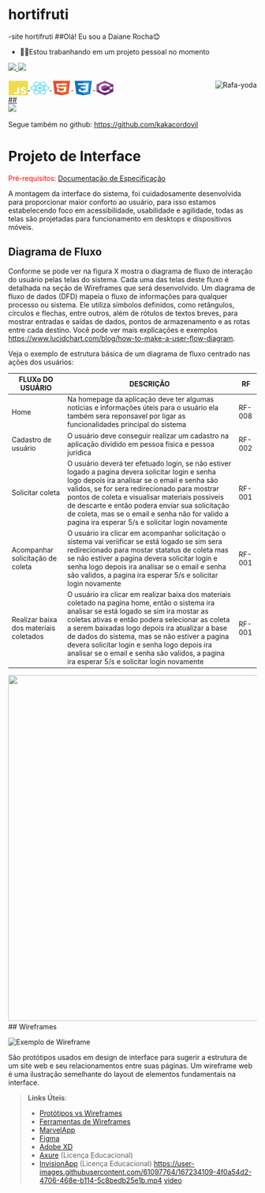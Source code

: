 # hortifruti
-site hortifruti
##Olá! Eu sou a Daiane Rocha😊
- 👩‍🏫Estou trabanhando em um projeto pessoal no momento             
<div>
  <a href="https://github.com/Daiane567">
  <img height="180em" src="https://github-readme-stats.vercel.app/api?username=Daiane567&show_icons=true&theme=dracula&include_all_commits=true&count_private=true"/>
  <img height="180em" src="https://github-readme-stats.vercel.app/api/top-langs/?username=Daiane567&layout=compact&langs_count=7&theme=dracula"/>
</div>
  <div style="display: inline_block"><br>
  <img align="center" alt="Daiane-Js" height="30" width="40" src="https://raw.githubusercontent.com/devicons/devicon/master/icons/javascript/javascript-plain.svg">
  <img align="center" alt="Rafa-React" height="30" width="40" src="https://raw.githubusercontent.com/devicons/devicon/master/icons/react/react-original.svg">
  <img align="center" alt="Rafa-HTML" height="30" width="40" src="https://raw.githubusercontent.com/devicons/devicon/master/icons/html5/html5-original.svg">
  <img align="center" alt="Rafa-CSS" height="30" width="40" src="https://raw.githubusercontent.com/devicons/devicon/master/icons/css3/css3-original.svg">
  <img align="center" alt="Rafa-Csharp" height="30" width="40" src="https://raw.githubusercontent.com/devicons/devicon/master/icons/csharp/csharp-original.svg">
  <img align="right" alt="Rafa-yoda" src="https://cdn.discordapp.com/attachments/795358919417397249/825430589581688872/hi.gif">
</div>
  ##
 
<div> 
   <a href="https://www.linkedin.com/in/daiane-rocha-0b2bb1202" target="_blank"><img src="https://img.shields.io/badge/-LinkedIn-%230077B5?style=for-the-badge&logo=linkedin&logoColor=white" target="_blank"></a> 
 


Segue também no github:
https://github.com/kakacordovil


</div>
  
  
  # Projeto de Interface

<span style="color:red">Pré-requisitos: <a href="2-Especificação do Projeto.md"> Documentação de Especificação</a></span>

A montagem da interface do sistema, foi cuidadosamente desenvolvida para proporcionar maior conforto ao usuário, para isso estamos estabelecendo foco em acessibilidade, usabilidade e agilidade, todas as telas são projetadas para funcionamento em desktops e dispositivos móveis. 

 
## Diagrama de Fluxo

Conforme se pode ver na figura X mostra o diagrama de fluxo de interação do usuário pelas telas do sistema. Cada uma das telas deste fluxo é detalhada na seção de Wireframes que será desenvolvido. Um diagrama de fluxo de dados (DFD) mapeia o fluxo de informações para qualquer processo ou sistema. Ele utiliza símbolos definidos, como retângulos, círculos e flechas, entre outros, além de rótulos de textos breves, para mostrar entradas e saídas de dados, pontos de armazenamento e as rotas entre cada destino. Você pode ver mais explicações e exemplos https://www.lucidchart.com/blog/how-to-make-a-user-flow-diagram.  

Veja o exemplo de estrutura básica de um diagrama de fluxo centrado nas ações dos usuários: 


|FLUXo DO USUÁRIO| DESCRIÇÃO | RF |
|--|-------------------------------------------------------|----------------------|
| Home | Na homepage da aplicação deve ter algumas notícias e informações úteis para o usuário ela também sera reponsavel por ligar as funcionalidades principal do sistema| RF-008 |
|Cadastro de usuário | O usuário deve conseguir realizar um cadastro na aplicação dividido em pessoa fisica e pessoa jurídica | RF-002 |
|Solicitar coleta|O usuário deverá ter efetuado login, se não estiver logado a pagina devera solicitar login e senha  logo depois ira analisar se o email e senha são validos, se for sera redirecionado para mostrar pontos de coleta e visualisar materiais possiveis de descarte e então podera enviar sua solicitação de coleta, mas se o email e senha não for valido a pagina ira esperar 5/s e solicitar login novamente| RF-001 || RF-003|| RF-004| | RF-006 |
|Acompanhar solicitação de coleta|O usuário ira clicar em acompanhar solicitação o sistema vai veriificar se está logado se sim sera redirecionado para mostar statatus de coleta mas se não estiver a pagina devera solicitar login e senha  logo depois ira analisar se o email e senha são validos, a pagina ira esperar 5/s e solicitar login novamente| RF-001 || RF-003 || RF-005 |
|Realizar baixa dos materiais coletados|O usuário ira clicar em realizar baixa dos materiais coletado na pagina home, então o sistema ira analisar se está logado se sim  ira mostar as coletas ativas e então podera selecionar as coleta a serem baixadas logo depois ira atualizar a base de dados do sistema, mas se não estiver a pagina devera solicitar login e senha  logo depois ira analisar se o email e senha são validos, a pagina ira esperar 5/s e solicitar login novamente| RF-001 || RF-003 || RF-011|

<div align="center">
  <img src="https://user-images.githubusercontent.com/61097764/132763749-e55c0308-c594-4d42-b031-b5456f090bed.png" width="700px" height="700px" />
  </div>
## Wireframes

![Exemplo de Wireframe](img/wireframe-example.png)

São protótipos usados em design de interface para sugerir a estrutura de um site web e seu relacionamentos entre suas páginas. Um wireframe web é uma ilustração semelhante do layout de elementos fundamentais na interface.
 
> **Links Úteis**:
> - [Protótipos vs Wireframes](https://www.nngroup.com/videos/prototypes-vs-wireframes-ux-projects/)
> - [Ferramentas de Wireframes](https://rockcontent.com/blog/wireframes/)
> - [MarvelApp](https://marvelapp.com/developers/documentation/tutorials/)
> - [Figma](https://www.figma.com/)
> - [Adobe XD](https://www.adobe.com/br/products/xd.html#scroll)
> - [Axure](https://www.axure.com/edu) (Licença Educacional)
> - [InvisionApp](https://www.invisionapp.com/) (Licença Educacional)
https://user-images.githubusercontent.com/61097764/167234109-4f0a54d2-4706-468e-b114-5c8bedb25e1b.mp4
  [video](https://user-images.githubusercontent.com/61097764/167247294-359b657b-2123-4862-ac30-a1ac45203134.mp4)


